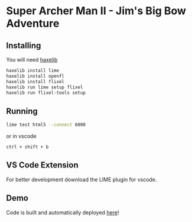 # Super Archer Man II - Jim's Big Bow Adventure

## Installing

You will need [haxelib](https://haxe.org/download/)

```sh
haxelib install lime
haxelib install openfl
haxelib install flixel
haxelib run lime setup flixel
haxelib run flixel-tools setup
```

## Running

```sh
lime test html5 --connect 6000
```

or in vscode

`ctrl + shift + b`

## VS Code Extension

For better development download the LIME plugin for vscode.

## Demo

Code is built and automatically deployed [here](https://adsgames.github.io/SuperArcherMan/)!
